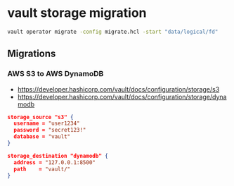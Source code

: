 # vault storage migration

```bash
vault operator migrate -config migrate.hcl -start "data/logical/fd"
```

## Migrations

### AWS S3 to AWS DynamoDB

- https://developer.hashicorp.com/vault/docs/configuration/storage/s3
- https://developer.hashicorp.com/vault/docs/configuration/storage/dynamodb

```json
storage_source "s3" {
  username = "user1234"
  password = "secret123!"
  database = "vault"
}

storage_destination "dynamodb" {
  address = "127.0.0.1:8500"
  path    = "vault/"
}
```

